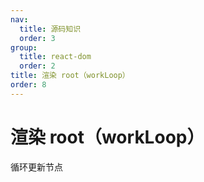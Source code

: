 ```yaml
---
nav:
  title: 源码知识
  order: 3
group:
  title: react-dom
  order: 2
title: 渲染 root（workLoop）
order: 8
---
```


# 渲染 root（workLoop）

循环更新节点
